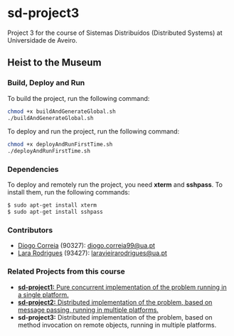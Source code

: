 # sd-project3

Project 3 for the course of Sistemas Distribuídos (Distributed Systems) at Universidade de Aveiro.

## Heist to the Museum

### Build, Deploy and Run
To build the project, run the following command:
```bash
chmod +x buildAndGenerateGlobal.sh
./buildAndGenerateGlobal.sh
```

To deploy and run the project, run the following command:
```bash
chmod +x deployAndRunFirstTime.sh
./deployAndRunFirstTime.sh
```

### Dependencies
To deploy and remotely run the project, you need **xterm** and **sshpass**. To install them, run the following commands:
```bash
$ sudo apt-get install xterm
$ sudo apt-get install sshpass
```

### Contributors
* [Diogo Correia](https://github.com/digas99) (90327): diogo.correia99@ua.pt
* [Lara Rodrigues](https://github.com/Lararodrigues1) (93427): laravieirarodrigues@ua.pt

### Related Projects from this course
* [**sd-project1:** Pure concurrent implementation of the problem running in a single platform.](https://github.com/digas99/sd-project1)
* [**sd-project2:** Distributed implementation of the problem, based on message passing, running in multiple platforms.](https://github.com/digas99/sd-project2)
* **sd-project3:** Distributed implementation of the problem, based on method invocation on remote objects, running in multiple platforms.